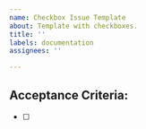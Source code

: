 ```yaml
---
name: Checkbox Issue Template
about: Template with checkboxes.
title: ''
labels: documentation
assignees: ''

---
```


## Acceptance Criteria:

- [ ]
